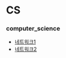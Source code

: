 # CS
### computer_science
- [네트워크1](https://github.com/wbsu209/Study/blob/main/CS/Network_1.md) 
- [네트워크2](https://github.com/wbsu209/Study/blob/main/CS/Network_2.md) 
